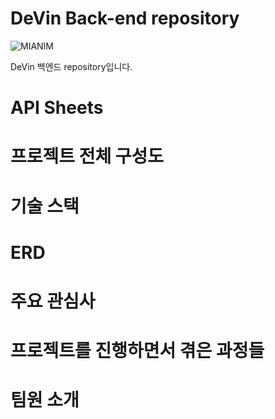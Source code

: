 # DeVin Back-end repository

![MIANIM](https://user-images.githubusercontent.com/66549638/190969664-54b0274d-5383-497d-be6e-87560e2ab3cc.svg)


DeVin 백엔드 repository입니다.


# API Sheets

# 프로젝트 전체 구성도

# 기술 스택

# ERD

# 주요 관심사

# 프로젝트를 진행하면서 겪은 과정들

# 팀원 소개